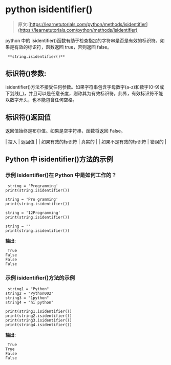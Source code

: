 # python isidentifier()

> 原文:[https://learnetutorials.com/python/methods/isidentifier](https://learnetutorials.com/python/methods/isidentifier)

python 中的 isidentifier()函数有助于检查指定的字符串是否是有效的标识符。如果是有效的标识符，函数返回 true，否则返回 false。

```
 **string.isidentifier()** 

```

## 标识符()参数:

isidentifier()方法不接受任何参数。如果字符串包含字母数字(a-z)和数字(0-9)或下划线(_)，并且可以是任意长度，则称其为有效标识符。此外，有效标识符不能以数字开头，也不能包含任何空格。

## 标识符()返回值

返回值始终是布尔值。如果是空字符串，函数将返回 False。

| 投入 | 返回值 |
| 如果有效的标识符 | 真实的 |
| 如果不是有效的标识符 | 错误的 |

## Python 中 isidentifier()方法的示例

### 示例 isidentifier()在 Python 中是如何工作的？

```
 string = 'Programming'
print(string.isidentifier())

string = 'Pro gramming'
print(string.isidentifier())

string = '12Programming'
print(string.isidentifier())

string = ''
print(string.isidentifier()) 

```

**输出:**

```
 True
False
False
False 
```

### 示例 isidentifier()方法的示例

```
 string1 = "Python"
string2 = "Python002"
string3 = "1python"
string4 = "hi python"

print(string1.isidentifier())
print(string2.isidentifier())
print(string3.isidentifier())
print(string4.isidentifier()) 

```

**输出:**

```
 True
True
False
False 
```